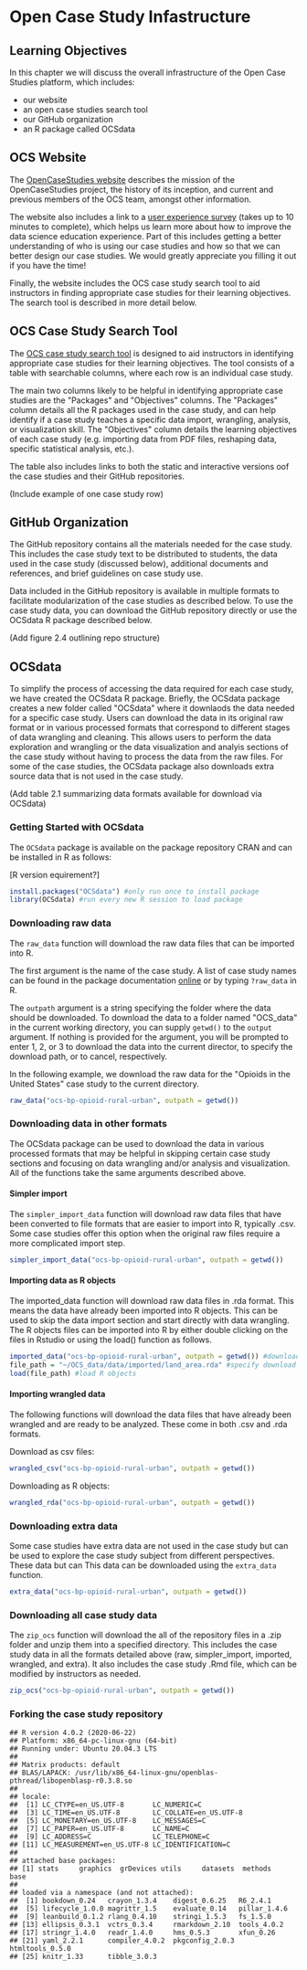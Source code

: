 


# Open Case Study Infastructure

## Learning Objectives

In this chapter we will discuss the overall infrastructure of the Open Case Studies platform, which includes:
* our website
* an open case studies search tool
* our GitHub organization
* an R package called OCSdata


## OCS Website 

The [OpenCaseStudies website](https://www.opencasestudies.org/) describes the mission of the OpenCaseStudies project, the history of its inception, and current and previous members of the OCS team, amongst other information. 

The website also includes a link to a [user experience survey](https://www.opencasestudies.org/) (takes up to 10 minutes to complete), which helps us learn more about how to improve the data science education experience. Part of this includes getting a better understanding of who is using our case studies and how so that we can better design our case studies. We would greatly appreciate you filling it out  if you have the time! 

Finally, the website includes the OCS case study search tool to aid instructors in finding appropriate case studies for their learning objectives. The search tool is described in more detail below. 

## OCS Case Study Search Tool 

The [OCS case study search tool](https://www.opencasestudies.org/#searchtab) is designed to aid instructors in identifying appropriate case studies for their learning objectives. The tool consists of a table with searchable columns, where each row is an individual case study. 

The main two columns likely to be helpful in identifying appropriate case studies are the "Packages" and "Objectives" columns. The "Packages" column details all the R packages used in the case study, and can help identify if a case study teaches a specific data import, wrangling, analysis, or visualization skill. The "Objectives" column details the learning objectives of each case study (e.g. importing data from PDF files, reshaping data, specific statistical analysis, etc.).

The table also includes links to both the static and interactive versions oof the case studies and their GitHub repositories. 


(Include example of one case study row)

## GitHub Organization 

The GitHub repository contains all the materials needed for the case study. This includes the case study text to be distributed to students, the data used in the case study (discussed below), additional documents and references, and brief guidelines on case study use. 

Data included in the GitHub repository is available in multiple formats to facilitate modularization of the case studies as described below. To use the case study data, you can download the GitHub repository directly or use the OCSdata R package described below. 

(Add figure 2.4 outlining repo structure)

## OCSdata 
To simplify the process of accessing the data required for each case study, we have created the OCSdata R package. Briefly, the OCSdata package creates a new folder called "OCSdata" where it downlaods the data needed for a specific case study. Users can download the data in its original raw format or in various processed formats that correspond to different stages of data wrangling and cleaning. This allows users to perform the data exploration and wrangling or the data visualization and analyis sections of the case study without having to process the data from the raw files. For some of the case studies, the OCSdata package also downloads extra source data that is not used in the case study. 

(Add table 2.1 summarizing data formats available for download via OCSdata)

### Getting Started with OCSdata

The `OCSdata` package is available on the package repository CRAN and can be installed in R as follows: 

[R version equirement?]


```r
install.packages("OCSdata") #only run once to install package
library(OCSdata) #run every new R session to load package
```

### Downloading raw data
The `raw_data` function will download the raw data files that can be imported into R. 

The first argument is the name of the case study. A list of case study names can be found in the package documentation [online](https://cran.r-project.org/web/packages/OCSdata/vignettes/instructions.html#casestudy) or by typing `?raw_data` in R. 

The `outpath` argument is a string specifying the folder where the data should be downloaded. To download the data to a folder named "OCS_data" in the current working directory, you can supply `getwd()` to the `output` argument. If nothing is provided for the argument, you will be prompted to enter 1, 2, or 3 to download the data into the current director, to specify the download path, or to cancel, respectively. 

In the following example, we download the raw data for the "Opioids in the United States" case study to the current directory. 


```r
raw_data("ocs-bp-opioid-rural-urban", outpath = getwd())
```

### Downloading data in other formats
The OCSdata package can be used to download the data in various processed formats that may be helpful in skipping certain case study sections and focusing on data wrangling and/or analysis and visualization. All of the functions take the same arguments described above.

#### Simpler import
The `simpler_import_data` function will download raw data files that have been converted to file formats that are easier to import into R, typically .csv. Some case studies offer this option when the original raw files require a more complicated import step. 


```r
simpler_import_data("ocs-bp-opioid-rural-urban", outpath = getwd())
```

#### Importing data as R objects 
The imported_data function will download raw data files in .rda format. This means the data have already been imported into R objects. This can be used to skip the data import section and start directly with data wrangling. The R objects files can be imported into R by either double clicking on the files in Rstudio or using the load() function as follows. 



```r
imported_data("ocs-bp-opioid-rural-urban", outpath = getwd()) #download data in .rda format 
file_path = "~/OCS_data/data/imported/land_area.rda" #specify download directory 
load(file_path) #load R objects 
```

#### Importing wrangled data
The following functions will download the data files that have already been wrangled and are ready to be analyzed. These come in both .csv and .rda formats.

Download as csv files:

```r
wrangled_csv("ocs-bp-opioid-rural-urban", outpath = getwd()) 
```

Downloading as R objects:

```r
wrangled_rda("ocs-bp-opioid-rural-urban", outpath = getwd()) 
```

### Downloading extra data
Some case studies have extra data are not used in the case study but can be used to explore the case study subject from different perspectives. These data  but can This data can be downloaded using the `extra_data` function. 


```r
extra_data("ocs-bp-opioid-rural-urban", outpath = getwd()) 
```

### Downloading all case study data
The `zip_ocs` function will download the all of the repository files in a .zip folder and unzip them into a specified directory. This includes the case study data in all the formats detailed above (raw, simpler_import, imported, wrangled, and extra). It also includes the case study .Rmd file, which can be modified by instructors as needed. 


```r
zip_ocs("ocs-bp-opioid-rural-urban", outpath = getwd()) 
```

### Forking the case study repository



```
## R version 4.0.2 (2020-06-22)
## Platform: x86_64-pc-linux-gnu (64-bit)
## Running under: Ubuntu 20.04.3 LTS
## 
## Matrix products: default
## BLAS/LAPACK: /usr/lib/x86_64-linux-gnu/openblas-pthread/libopenblasp-r0.3.8.so
## 
## locale:
##  [1] LC_CTYPE=en_US.UTF-8       LC_NUMERIC=C              
##  [3] LC_TIME=en_US.UTF-8        LC_COLLATE=en_US.UTF-8    
##  [5] LC_MONETARY=en_US.UTF-8    LC_MESSAGES=C             
##  [7] LC_PAPER=en_US.UTF-8       LC_NAME=C                 
##  [9] LC_ADDRESS=C               LC_TELEPHONE=C            
## [11] LC_MEASUREMENT=en_US.UTF-8 LC_IDENTIFICATION=C       
## 
## attached base packages:
## [1] stats     graphics  grDevices utils     datasets  methods   base     
## 
## loaded via a namespace (and not attached):
##  [1] bookdown_0.24   crayon_1.3.4    digest_0.6.25   R6_2.4.1       
##  [5] lifecycle_1.0.0 magrittr_1.5    evaluate_0.14   pillar_1.4.6   
##  [9] leanbuild_0.1.2 rlang_0.4.10    stringi_1.5.3   fs_1.5.0       
## [13] ellipsis_0.3.1  vctrs_0.3.4     rmarkdown_2.10  tools_4.0.2    
## [17] stringr_1.4.0   readr_1.4.0     hms_0.5.3       xfun_0.26      
## [21] yaml_2.2.1      compiler_4.0.2  pkgconfig_2.0.3 htmltools_0.5.0
## [25] knitr_1.33      tibble_3.0.3
```
